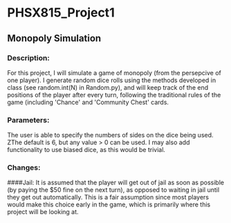 # PHSX815_Project1
## Monopoly Simulation
### Description:
For this project, I will simulate a game of monopoly (from the persepcive of one player). I generate random dice rolls using the methods developed in class (see random.int(N) in Random.py), and will keep track of the end positions of the player after every turn, following the traditional rules of the game (including 'Chance' and 'Community Chest' cards.

### Parameters:
The user is able to specify the numbers of sides on the dice being used. ZThe default is 6, but any value > 0 can be used. I may also add functionality to use biased dice, as this would be trivial.

### Changes:
####Jail:
It is assumed that the player will get out of jail as soon as possible (by paying the $50 fine on the next turn), as opposed to waiting in jail until they get out automatically. This is a fair assumption since most players would make this choice early in the game, which is primarily where this project will be looking at.


